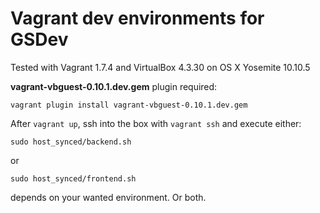 # Vagrant dev environments for GSDev

Tested with Vagrant 1.7.4 and VirtualBox 4.3.30 on OS X Yosemite 10.10.5

**vagrant-vbguest-0.10.1.dev.gem** plugin required:

    vagrant plugin install vagrant-vbguest-0.10.1.dev.gem

After `vagrant up`, ssh into the box with `vagrant ssh` and execute either:

    sudo host_synced/backend.sh

or

    sudo host_synced/frontend.sh

depends on your wanted environment. Or both.
